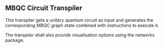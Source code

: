 ## MBQC Circuit Transpiler

This transpiler gets a unitary quantum circuit as input and generates the corresponding MBQC graph state combined with instructions to execute it.

The transpiler shall also provide visualisation options using the networkx package.